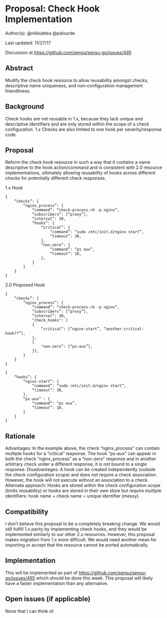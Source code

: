 # Proposal: Check Hook Implementation

Author(s): @nikkiattea @palourde

Last updated: 11/27/17

Discussion at https://github.com/sensu/sensu-go/issues/495

## Abstract

Modify the check hook resource to allow reusability amongst checks, descriptive name uniqueness, and non-configuration management friendliness.

## Background

Check hooks are not reusable in 1.x, because they lack unique and descriptive identifiers and are only stored within the scope of a check configuration. 1.x Checks are also limited to one hook per severity/response code.

## Proposal

Reform the check hook resource in such a way that it contains a name descriptive to the hook action/command and is consistent with 2.0 resource implementations, ultimately allowing reusability of hooks across different checks for potentially different check responses.

1.x Hook
```
{
    “checks”: {
        “nginx_process”: {
            “command”: “check-process.rb -p nginx”,
            “subscribers”: [“proxy”],
            “interval”: 30,
            “hooks”: {
                “critical”: {
                    “command”: “sudo /etc/init.d/nginx start”,
                    “timeout”: 30,
                },
                “non-zero”: {
                    “command”: “ps aux”,
                    “timeout”: 10,
                },
            }
        }
    }
}
```

2.0 Proposed Hook
```
{
    “checks”: {
        “nginx_process”: {
            “command”: “check-process.rb -p nginx”,
            “subscribers”: [“proxy”],
            “interval”: 30,
            "check_hooks": [
            {
                “critical”: [“nginx-start”, “another-critical-hook??”],
            },
            {
                "non-zero”: [“ps-aux”],
            }],
        }
    }
}

{
    “hooks”: {
        “nginx-start”: {
            “command”: “sudo /etc/init.d/nginx start”,
            “timeout”: 30,
        },
        “ps-aux” : {
            “command”: “ps aux”,
            “timeout”: 10,
        }
    }
}
```

## Rationale

Advantages: In the example above, the check “nginx_process” can contain multiple hooks for a “critical” response. The hook “ps-aux” can appear in both the check “nginx_process” as a “non-zero” response and in another arbitrary check under a different response, it is not bound to a single response.
Disadvantages: A hook can be created independently (outside the check configuration scope) and does not require a check association. However, the hook will not execute without an association to a check.
Alternate approach: Hooks are stored within the check configuration scope (limits reusability) or hooks are stored in their own store but require multiple identifiers: hook name + check name = unique identifier (messy).

## Compatibility

I don’t believe this proposal to be a completely breaking change. We would still fulfill 1.x parity by implementing check hooks, and they would be implemented similarly to our other 2.x resources. However, this proposal makes migration from 1.x more difficult. We would need another mean for importing or accept that the resource cannot be ported automatically.

## Implementation

This will be implemented as part of https://github.com/sensu/sensu-go/issues/495 which should be done this week. This proposal will likely have a faster implementation than any alternative.

## Open issues (if applicable)

None that I can think of.
